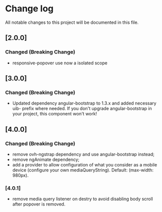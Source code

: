 # Change log
All notable changes to this project will be documented in this file.

## [2.0.0]
### Changed (Breaking Change)
- responsive-popover use now a isolated scope

## [3.0.0]
### Changed (Breaking Change)
- Updated dependency angular-bootstrap to 1.3.x and added necessary uib- prefix where needed. If you don't upgrade angular-bootstrap in your project, this component won't work!

## [4.0.0]
### Changed (Breaking Change)
- remove ovh-ngstrap dependency and use angular-bootstrap instead;
- remove ngAnimate dependency;
- add a provider to allow configuration of what you consider as a mobile device (configure your own mediaQueryString). Default: (max-width: 980px).

### [4.0.1]
- remove media query listener on destry to avoid disabling body scroll after popover is removed.
